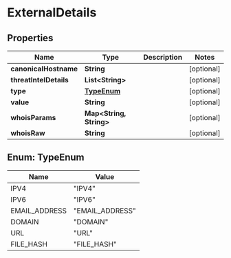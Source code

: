 
# ExternalDetails

## Properties
Name | Type | Description | Notes
------------ | ------------- | ------------- | -------------
**canonicalHostname** | **String** |  |  [optional]
**threatIntelDetails** | **List&lt;String&gt;** |  |  [optional]
**type** | [**TypeEnum**](#TypeEnum) |  |  [optional]
**value** | **String** |  |  [optional]
**whoisParams** | **Map&lt;String, String&gt;** |  |  [optional]
**whoisRaw** | **String** |  |  [optional]


<a name="TypeEnum"></a>
## Enum: TypeEnum
Name | Value
---- | -----
IPV4 | &quot;IPV4&quot;
IPV6 | &quot;IPV6&quot;
EMAIL_ADDRESS | &quot;EMAIL_ADDRESS&quot;
DOMAIN | &quot;DOMAIN&quot;
URL | &quot;URL&quot;
FILE_HASH | &quot;FILE_HASH&quot;



